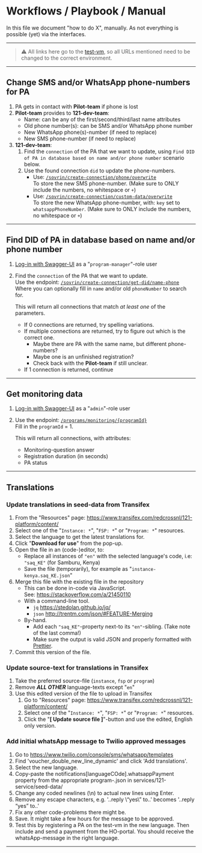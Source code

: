 # Workflows / Playbook / Manual

In this file we document "how to do X", manually. As not everything is possible (yet) via the interfaces.

---

> ⚠️ All links here go to the [test-vm](https://test-vm.121.global/), so all URLs mentioned need to be changed to the correct environment.

---

## Change SMS and/or WhatsApp phone-numbers for PA

1. PA gets in contact with **Pilot-team** if phone is lost
2. **Pilot-team** provides to **121-dev-team**:
   - Name: can be any of the first/second/third/last name attributes
   - Old phone number(s): can be SMS and/or WhatsApp phone number
   - New WhatsApp phone(s)-number (if need to replace)
   - New SMS phone-number (if need to replace)
3. **121-dev-team**:
   1. Find the `connection` of the PA that we want to update, using `Find DID of PA in database based on name and/or phone number` scenario below.
   2. Use the found connection `did` to update the phone-numbers.
      - Use: [`/sovrin/create-connection/phone/overwrite`](https://test-vm.121.global/121-service/docs/#/sovrin/post_sovrin_create_connection_phone_overwrite)  
        To store the new SMS phone-number. (Make sure to ONLY include the numbers, no whitespace or `+`)
      - Use: [`/sovrin/create-connection/custom-data/overwrite`](https://test-vm.121.global/121-service/docs/#/sovrin/post_sovrin_create_connection_custom_data_overwrite)  
        To store the new WhatsApp phone-number, with: `key` set to `whatsappPhoneNumber`. (Make sure to ONLY include the numbers, no whitespace or `+`)

---

## Find DID of PA in database based on name and/or phone number

1. [Log-in with Swagger-UI](./README.md#api-sign-uplog-in) as a "`program-manager`"-role user
2. Find the `connection` of the PA that we want to update.  
   Use the endpoint: [`/sovrin/create-connection/get-did/name-phone`](https://test-vm.121.global/121-service/docs/#/sovrin/post_sovrin_create_connection_get_did_name_phone)  
   Where you can optionally fill in `name` and/or old `phoneNumber` to search for.

   This will return all connections that match _at least one_ of the parameters.

   - If 0 connections are returned, try spelling variations.
   - If multiple connections are returned, try to figure out which is the correct one.
     - Maybe there are PA with the same name, but different phone-numbers?
     - Maybe one is an unfinished registration?
     - Check back with the **Pilot-team** if still unclear.
   - If 1 connection is returned, continue

---

## Get monitoring data

1. [Log-in with Swagger-UI](./README.md#api-sign-uplog-in) as a "`admin`"-role user
2. Use the endpoint: [`/programs/monitoring/{programId}`](https://test-vm.121.global/121-service/docs/#/programs/get_programs_monitoring__programId_)  
   Fill in the `programId` = 1.

   This will return all connections, with attributes:

   - Monitoring-question answer
   - Registration duration (in seconds)
   - PA status

---

## Translations

### Update translations in seed-data from Transifex

1. From the "Resources" page: <https://www.transifex.com/redcrossnl/121-platform/content/>
2. Select one of the "`Instance: *`", "`FSP: *`" or "`Program: *`" resources.
3. Select the language to get the latest translations for.
4. Click "**Download for use**" from the pop-up.
5. Open the file in an (code-)editor, to:
   - Replace all instances of `"en"` with the selected language's code, i.e: `"saq_KE"` (for Samburu, Kenya)
   - Save the file (temporarily), for example as "`instance-kenya.saq_KE.json`"
6. Merge this file with the existing file in the repository
   - This can be done in-code via JavaScript.  
     See: <https://stackoverflow.com/a/21450110>
   - With a command-line tool.
     - `jq` <https://stedolan.github.io/jq/>
     - `json` <http://trentm.com/json/#FEATURE-Merging>
   - By-hand.
     - Add each `"saq_KE"`-property next-to its `"en"`-sibling. (Take note of the last comma!)
     - Make sure the output is valid JSON and properly formatted with [Prettier](https://prettier.io/).
7. Commit this version of the file.

### Update source-text for translations in Transifex

1. Take the preferred source-file (`instance`, `fsp` or `program`)
2. Remove **_ALL OTHER_** language-texts except "`en`"
3. Use this edited version of the file to upload in Transifex
   1. Go to "Resources" page: <https://www.transifex.com/redcrossnl/121-platform/content/>
   2. Select one of the "`Instance: *`", "`FSP: *`" or "`Program: *`" resources.
   3. Click the "**[ Update source file ]**"-button and use the edited, English only version.
   
### Add initial whatsApp message to Twilio approved messages
1. Go to https://www.twilio.com/console/sms/whatsapp/templates
2. Find 'voucher_double_new_line_dynamic' and click 'Add translations'.
3. Select the new language.
4. Copy-paste the notifications[languageCOde].whatsappPayment property from the appropriate program-<program>.json in services/121-service/seed-data/
5. Change any coded newlines (\n) to actual new lines using Enter.
6. Remove any escape characters, e.g. '..reply \“yes\” to..' becomes '..reply “yes” to..'
7. Fix any other code-problems there might be.
8. Save. It might take a few hours for the message to be approved.
9. Test this by registering a PA on the test-vm in the new language. Then include and send a payment from the HO-portal. You should receive the whatsApp-message in the right language. 

---
